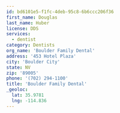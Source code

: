 ```yaml
---
id: bd6101e5-f1fc-4deb-95c8-6b6ccc206f36
first_name: Douglas
last_name: Huber
license: DDS
services:
  - dentist
category: Dentists
org_name: 'Boulder Family Dental'
address: '453 Hotel Plaza'
city: 'Boulder City'
state: NV
zip: '89005'
phone: '(702) 294-1100'
title: 'Boulder Family Dental'
_geoloc:
  lat: 35.9781
  lng: -114.836
---
```


